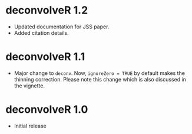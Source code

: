 # deconvolveR 1.2

- Updated documentation for JSS paper. 
- Added citation details.

# deconvolveR 1.1

- Major change to `deconv`. Now, `ignoreZero = TRUE` by default makes
  the thinning correction. Please note this change which is also
  discussed in the vignette.

# deconvolveR 1.0

- Initial release
